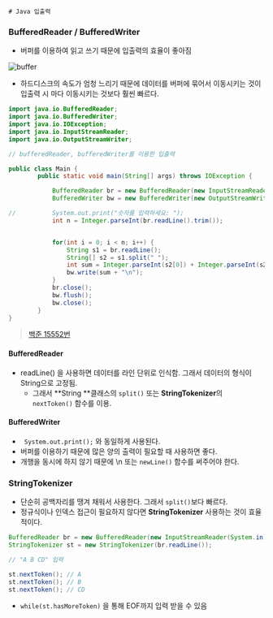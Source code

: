 	# Java 입출력



### BufferedReader / BufferedWriter

* 버퍼를 이용하여 읽고 쓰기 때문에 입출력의 효율이 좋아짐

![buffer](/Users/dongyeol/Documents/TIL/Java/buffer.png)

* 하드디스크의 속도가 엄청 느리기 때문에 데이터를 버퍼에 묶어서 이동시키는 것이 입출력 시 마다 이동시키는 것보다 훨씬 빠르다.

```java
import java.io.BufferedReader;
import java.io.BufferedWriter;
import java.io.IOException;
import java.io.InputStreamReader;
import java.io.OutputStreamWriter;

// bufferedReader, bufferedWriter를 이용한 입출력

public class Main {
		public static void main(String[] args) throws IOException {

			BufferedReader br = new BufferedReader(new InputStreamReader(System.in));
			BufferedWriter bw = new BufferedWriter(new OutputStreamWriter(System.out));

//			System.out.print("숫자를 입력하세요: ");
			int n = Integer.parseInt(br.readLine().trim());


			for(int i = 0; i < n; i++) {
				String s1 = br.readLine();
				String[] s2 = s1.split(" ");
				int sum = Integer.parseInt(s2[0]) + Integer.parseInt(s2[1]);
				bw.write(sum + "\n");
			}
			br.close();
			bw.flush();
			bw.close();
        }
}

```

> [백준 15552번](https://www.acmicpc.net/problem/15552)



#### BufferedReader

* readLine() 을 사용하면 데이터를 라인 단위로 인식함. 그래서 데이터의 형식이 String으로 고정됨.
  * 그래서 **String **클래스의 ```split()``` 또는  **StringTokenizer**의 ```nextToken()``` 함수를 이용.



#### BufferedWriter

* ``` System.out.print();``` 와 동일하게 사용된다.
* 버퍼를 이용하기 때문에 많은 양의 출력이 필요할 때 사용하면 좋다.
* 개행을 동시에 하지 않기 때문에 \n 또는 ```newLine()``` 함수를 써주어야 한다.



### StringTokenizer

* 단순히 공백자리를 땡겨 채워서 사용한다. 그래서 ```split()```보다 빠르다.
* 정규식이나 인덱스 접근이 필요하지 않다면 **StringTokenizer** 사용하는 것이 효율적이다.

```java
BufferedReader br = new BufferedReader(new InputStreamReader(System.in));
StringTokenizer st = new StringTokenizer(br.readLine());

// "A B CD" 입력

st.nextToken();	// A
st.nextToken(); // B
st.nextToken(); // CD
```

*  ```while(st.hasMoreToken)``` 을 통해 EOF까지 입력 받을 수 있음

